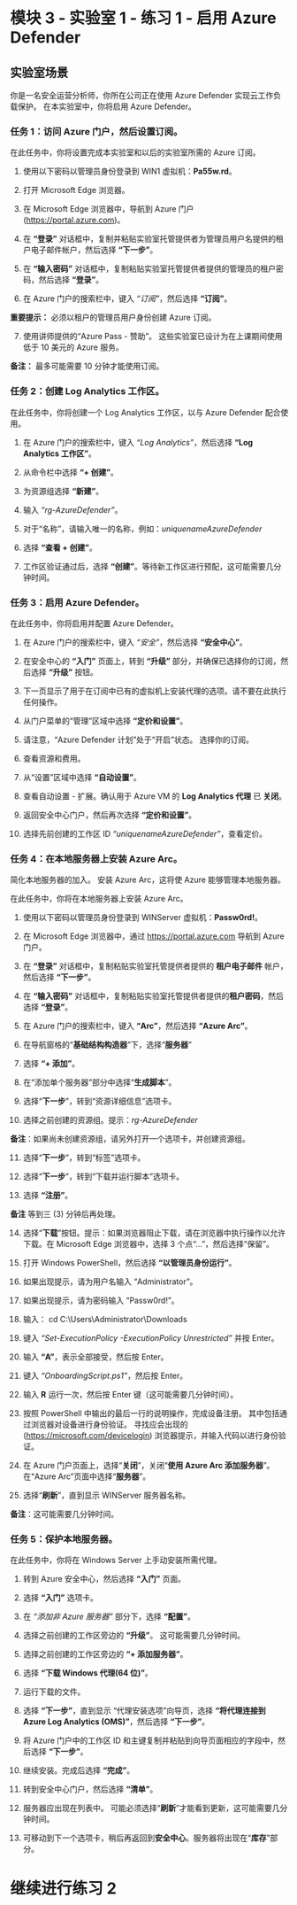 # 模块 3 - 实验室 1 - 练习 1 - 启用 Azure Defender

## 实验室场景

你是一名安全运营分析师，你所在公司正在使用 Azure Defender 实现云工作负载保护。  在本实验室中，你将启用 Azure Defender。

### 任务 1：访问 Azure 门户，然后设置订阅。

在此任务中，你将设置完成本实验室和以后的实验室所需的 Azure 订阅。

1. 使用以下密码以管理员身份登录到 WIN1 虚拟机：**Pa55w.rd**。  

2. 打开 Microsoft Edge 浏览器。

3. 在 Microsoft Edge 浏览器中，导航到 Azure 门户 (https://portal.azure.com)。

4. 在 **“登录”** 对话框中，复制并粘贴实验室托管提供者为管理员用户名提供的租户电子邮件帐户，然后选择 **“下一步”**。

5. 在 **“输入密码”** 对话框中，复制粘贴实验室托管提供者提供的管理员的租户密码，然后选择 **“登录”**。

6. 在 Azure 门户的搜索栏中，键入 *“订阅”*，然后选择 **“订阅”**。

**重要提示：** 必须以租户的管理员用户身份创建 Azure 订阅。

7. 使用讲师提供的“Azure Pass - 赞助”。  这些实验室已设计为在上课期间使用低于 10 美元的 Azure 服务。

**备注：** 最多可能需要 10 分钟才能使用订阅。 

### 任务 2：创建 Log Analytics 工作区。

在此任务中，你将创建一个 Log Analytics 工作区，以与 Azure Defender 配合使用。

1. 在 Azure 门户的搜索栏中，键入 *“Log Analytics”*，然后选择 **“Log Analytics 工作区”**。

2. 从命令栏中选择 **“+ 创建”**。

3. 为资源组选择 **“新建”**。

4. 输入 *“rg-AzureDefender”*。

5. 对于“名称”，请输入唯一的名称，例如：*uniquenameAzureDefender*

6. 选择 **“查看 + 创建”**。

7. 工作区验证通过后，选择 **“创建”**。等待新工作区进行预配，这可能需要几分钟时间。

### 任务 3：启用 Azure Defender。

在此任务中，你将启用并配置 Azure Defender。

1. 在 Azure 门户的搜索栏中，键入 *“安全”*，然后选择 **“安全中心”**。

2. 在安全中心的 **“入门”** 页面上，转到 **“升级”** 部分，并确保已选择你的订阅，然后选择 **“升级”** 按钮。

3. 下一页显示了用于在订阅中已有的虚拟机上安装代理的选项。请不要在此执行任何操作。

4. 从门户菜单的“管理”区域中选择 **“定价和设置”**。

5. 请注意，“Azure Defender 计划”处于“开启”状态。  选择你的订阅。 

6. 查看资源和费用。

7. 从“设置”区域中选择 **“自动设置”**。

8. 查看自动设置 - 扩展。确认用于 Azure VM 的 **Log Analytics 代理** 已 **关闭**。

9. 返回安全中心门户，然后再次选择 **“定价和设置”**。

10. 选择先前创建的工作区 ID *“uniquenameAzureDefender”*，查看定价。

### 任务 4：在本地服务器上安装 Azure Arc。

简化本地服务器的加入。  安装 Azure Arc，这将使 Azure 能够管理本地服务器。

在此任务中，你将在本地服务器上安装 Azure Arc。

1. 使用以下密码以管理员身份登录到 WINServer 虚拟机：**Passw0rd!**。  

2. 在 Microsoft Edge 浏览器中，通过 https://portal.azure.com 导航到 Azure 门户。

3. 在 **“登录”** 对话框中，复制粘贴实验室托管提供者提供的 **租户电子邮件** 帐户，然后选择 **“下一步”**。

4. 在 **“输入密码”** 对话框中，复制粘贴实验室托管提供者提供的**租户密码**，然后选择 **“登录”**。

5. 在 Azure 门户的搜索栏中，键入 **“Arc”**，然后选择 **“Azure Arc”**。

6. 在导航窗格的“**基础结构构造器**”下，选择“**服务器**”

7. 选择 **“+ 添加”**。

8. 在“添加单个服务器”部分中选择“**生成脚本**”。

9. 选择“**下一步**”，转到“资源详细信息”选项卡。

10. 选择之前创建的资源组。提示：*rg-AzureDefender*

**备注**：如果尚未创建资源组，请另外打开一个选项卡，并创建资源组。

11. 选择“**下一步**”，转到“标签”选项卡。

12. 选择“**下一步**”，转到“下载并运行脚本”选项卡。

13. 选择 **“注册”**。

**备注** 等到三 (3) 分钟后再处理。

14. 选择“**下载**”按钮。提示：如果浏览器阻止下载，请在浏览器中执行操作以允许下载。在 Microsoft Edge 浏览器中，选择 3 个点“…”，然后选择“保留”。

15. 打开 Windows PowerShell，然后选择 **“以管理员身份运行”**。

16. 如果出现提示，请为用户名输入 “Administrator”。

17. 如果出现提示，请为密码输入 “Passw0rd!”。

18. 输入： cd C:\Users\Administrator\Downloads

19. 键入 *“Set-ExecutionPolicy -ExecutionPolicy Unrestricted”* 并按 Enter。

20. 输入 **“A”**，表示全部接受，然后按 Enter。

21. 键入 *“OnboardingScript.ps1”*，然后按 Enter。

22. 输入 **R** 运行一次，然后按 Enter 键（这可能需要几分钟时间）。

23. 按照 PowerShell 中输出的最后一行的说明操作，完成设备注册。  其中包括通过浏览器对设备进行身份验证。  寻找应会出现的 (https://microsoft.com/devicelogin) 浏览器提示，并输入代码以进行身份验证。

24. 在 Azure 门户页面上，选择“**关闭**”，关闭“**使用 Azure Arc 添加服务器**”。在“Azure Arc”页面中选择“**服务器**”。

25. 选择“**刷新**”，直到显示 WINServer 服务器名称。

**备注**：这可能需要几分钟时间。

### 任务 5：保护本地服务器。

在此任务中，你将在 Windows Server 上手动安装所需代理。

1. 转到 Azure 安全中心，然后选择 **“入门”** 页面。

2. 选择 **“入门”** 选项卡。

3. 在 *“添加非 Azure 服务器”* 部分下，选择 **“配置”**。

4. 选择之前创建的工作区旁边的 **“升级”**。  这可能需要几分钟时间。  

5. 选择之前创建的工作区旁边的 **“+ 添加服务器”**。

6. 选择 **“下载 Windows 代理(64 位)”**。

7. 运行下载的文件。

8. 选择 **“下一步”**，直到显示 “代理安装选项”向导页，选择 **“将代理连接到 Azure Log Analytics (OMS)”**，然后选择 **“下一步”**。

9. 将 Azure 门户中的工作区 ID 和主键复制并粘贴到向导页面相应的字段中，然后选择 **“下一步”**。

10. 继续安装。完成后选择 **“完成”**。

11. 转到安全中心门户，然后选择 **“清单”**。

12. 服务器应出现在列表中。  可能必须选择“**刷新**”才能看到更新，这可能需要几分钟时间。

13. 可移动到下一个选项卡，稍后再返回到**安全中心**。服务器将出现在“**库存**”部分。 


# 继续进行练习 2
